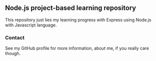 ## Node.js project-based learning repository
This repository just lies my learning progress with Express using Node.js with Javascript language.

### Contact
See my GitHub profile for more information, about me, if you really care though.
